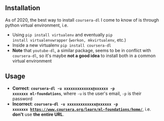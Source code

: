 ## Installation
As of 2020, the best way to install <code>coursera-dl</code> I come to know of is through python virtual environment, i.e.
- Using <code>pip install virtualenv</code> and eventually <code>pip install virtualenvwrapper</code> (<code>workon, mkvirtualenv</code>, etc.)
- Inside a new virtualenv <code>pip install coursera-dl</code>
- <b>Note</b> that <code>youtube-dl</code>, a similar package, seems to be in conflict with <code>coursera-dl</code>, so it's maybe <b>not a good idea</b> to install both in a common virtual environment


## Usage
- <b>Correct</b>: <code><b>coursera-dl -u xxxxxxxxxxxxx@xxxxxx -p xxxxxxx ml-foundations</b></code>, where <code>-u</code> is the user's email, <code>-p</code> is their password
- <b>Incorrect</b>: <code><b>coursera-dl -u xxxxxxxxxxxxx@xxxxxx -p xxxxxxx https://www.coursera.org/learn/ml-foundations/home/</b></code>, i.e. <b>don't</b> use <b>the entire URL</b>.




